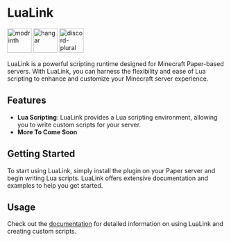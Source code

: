 # LuaLink
<a href=https://modrinth.com/plugin/lualink><img alt="modrinth" height="56" src="https://cdn.jsdelivr.net/npm/@intergrav/devins-badges@3/assets/cozy/available/modrinth_vector.svg"></a>
<a href=https://hangar.papermc.io/Saturn/LuaLink><img alt="hangar" height="56" src="https://cdn.jsdelivr.net/npm/@intergrav/devins-badges@3/assets/cozy/available/hangar_vector.svg"></a>
<a href=https://discord.gg/xYcjBKqkDz><img alt="discord-plural" height="56" src="https://cdn.jsdelivr.net/npm/@intergrav/devins-badges@3/assets/cozy/social/discord-plural_vector.svg"></a>

LuaLink is a powerful scripting runtime designed for Minecraft Paper-based servers. With LuaLink, you can harness the flexibility and ease of Lua scripting to enhance and customize your Minecraft server experience.

## Features

- **Lua Scripting**: LuaLink provides a Lua scripting environment, allowing you to write custom scripts for your server.
- **More To Come Soon** 

## Getting Started

To start using LuaLink, simply install the plugin on your Paper server and begin writing Lua scripts. LuaLink offers extensive documentation and examples to help you get started.

## Usage

Check out the [documentation](https://lualink.github.io/docs) for detailed information on using LuaLink and creating custom scripts.
